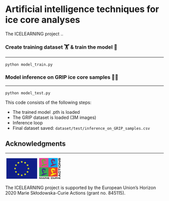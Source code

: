 # Artificial intelligence techniques for ice core analyses 

The ICELEARNING project ..

### Create training dataset 🏋️ & train the model 🤖
---
```
python model_train.py
```

### Model inference on GRIP ice core samples 🕵🏿
---
```
python model_test.py
```
This code consists of the following steps:
* The trained model .pth is loaded
* The GRIP dataset is loaded (3M images)
* Inference loop
* Final dataset saved: ```dataset/test/inference_on_GRIP_samples.csv```

## Acknowledgments
---
[<img aligh="right" alt="EU" src="img/logo_MSCA.png" height="70" />](https://marie-sklodowska-curie-actions.ec.europa.eu/)

The ICELEARNING project is supported by the European Union’s Horizon 2020 Marie Skłodowska-Curie Actions (grant no. 845115).

